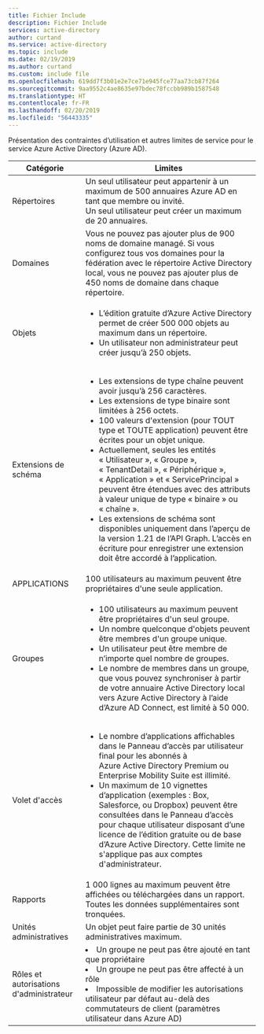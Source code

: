 ```yaml
---
title: Fichier Include
description: Fichier Include
services: active-directory
author: curtand
ms.service: active-directory
ms.topic: include
ms.date: 02/19/2019
ms.author: curtand
ms.custom: include file
ms.openlocfilehash: 619dd7f3b01e2e7ce71e945fce77aa73cb87f264
ms.sourcegitcommit: 9aa9552c4ae8635e97bdec78fccbb989b1587548
ms.translationtype: HT
ms.contentlocale: fr-FR
ms.lasthandoff: 02/20/2019
ms.locfileid: "56443335"
---
```

Présentation des contraintes d’utilisation et autres limites de service pour le service Azure Active Directory (Azure AD).

| Catégorie | Limites |
| --- | --- |
| Répertoires | Un seul utilisateur peut appartenir à un maximum de 500 annuaires Azure AD en tant que membre ou invité.<br/>Un seul utilisateur peut créer un maximum de 20 annuaires. |
| Domaines | Vous ne pouvez pas ajouter plus de 900 noms de domaine managé. Si vous configurez tous vos domaines pour la fédération avec le répertoire Active Directory local, vous ne pouvez pas ajouter plus de 450 noms de domaine dans chaque répertoire. |
| Objets |<ul><li>L’édition gratuite d’Azure Active Directory permet de créer 500 000 objets au maximum dans un répertoire.</li><li>Un utilisateur non administrateur peut créer jusqu’à 250 objets.</li></ul> |
| Extensions de schéma |<ul><li>Les extensions de type chaîne peuvent avoir jusqu’à 256 caractères. </li><li>Les extensions de type binaire sont limitées à 256 octets.</li><li>100 valeurs d'extension (pour TOUT type et TOUTE application) peuvent être écrites pour un objet unique.</li><li>Actuellement, seules les entités « Utilisateur », « Groupe », « TenantDetail », « Périphérique », « Application » et « ServicePrincipal » peuvent être étendues avec des attributs à valeur unique de type « binaire » ou « chaîne ».</li><li>Les extensions de schéma sont disponibles uniquement dans l’aperçu de la version 1.21 de l’API Graph. L’accès en écriture pour enregistrer une extension doit être accordé à l’application.</li></ul> |
| APPLICATIONS |100 utilisateurs au maximum peuvent être propriétaires d'une seule application. |
| Groupes |<ul><li>100 utilisateurs au maximum peuvent être propriétaires d'un seul groupe.</li><li>Un nombre quelconque d'objets peuvent être membres d'un groupe unique.</li><li>Un utilisateur peut être membre de n’importe quel nombre de groupes.</li><li>Le nombre de membres dans un groupe, que vous pouvez synchroniser à partir de votre annuaire Active Directory local vers Azure Active Directory à l’aide d’Azure AD Connect, est limité à 50 000.</li></ul> |
| Volet d'accès |<ul><li>Le nombre d’applications affichables dans le Panneau d’accès par utilisateur final pour les abonnés à Azure Active Directory Premium ou Enterprise Mobility Suite est illimité.</li><li>Un maximum de 10 vignettes d’application (exemples : Box, Salesforce, ou Dropbox) peuvent être consultées dans le Panneau d’accès pour chaque utilisateur disposant d’une licence de l’édition gratuite ou de base d’Azure Active Directory. Cette limite ne s'applique pas aux comptes d'administrateur.</li></ul> |
| Rapports | 1 000 lignes au maximum peuvent être affichées ou téléchargées dans un rapport. Toutes les données supplémentaires sont tronquées. |
| Unités administratives | Un objet peut faire partie de 30 unités administratives maximum. |
| Rôles et autorisations d'administrateur | <li>Un groupe ne peut pas être ajouté en tant que propriétaire<li>Un groupe ne peut pas être affecté à un rôle<li>Impossible de modifier les autorisations utilisateur par défaut au-delà des commutateurs de client (paramètres utilisateur dans Azure AD) |
